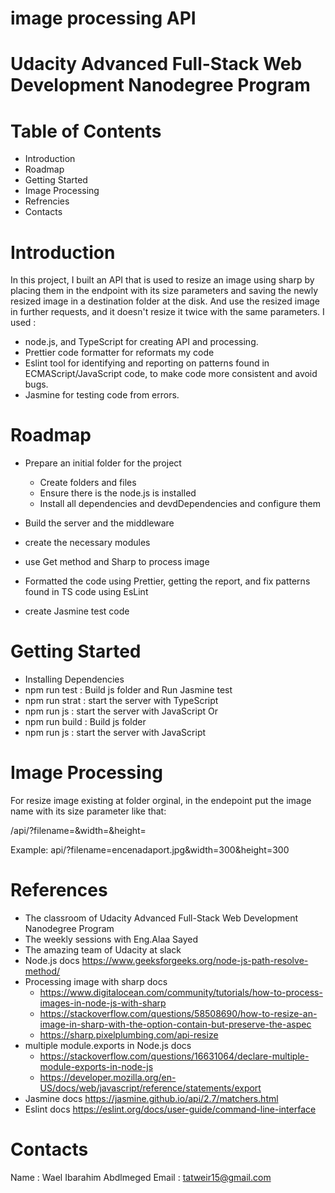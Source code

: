 # image processing API 

# Udacity Advanced Full-Stack Web Development Nanodegree Program

# Table of Contents
 * Introduction
 * Roadmap
 * Getting Started
 * Image Processing
 * Refrencies
 * Contacts


# Introduction
 In this project, I built an API that is used to resize an image using sharp by placing them in the endpoint with its size parameters and saving the newly resized image in a destination folder at the disk.
And use the resized image in further requests, and it doesn't resize it twice with the same parameters.
I used :
* node.js, and TypeScript for creating API and processing.
* Prettier code formatter for reformats my code  
* Eslint tool for identifying and reporting on patterns found in ECMAScript/JavaScript code, to make code more consistent and avoid bugs.
*  Jasmine for testing code from errors.


# Roadmap
* Prepare an initial folder for the project
   * Create folders and files
   * Ensure there is the node.js is installed 
   * Install all dependencies and devdDependencies and configure them

* Build the server and the middleware
* create the necessary modules
* use Get method and Sharp to process image
* Formatted the code using Prettier, getting the report, and fix patterns found in TS code using EsLint
* create Jasmine test code
    
    
# Getting Started
* Installing Dependencies
* npm run test  : Build js folder and Run Jasmine test  
* npm run strat : start the server with TypeScript 
* npm run js    : start the server with JavaScript 
Or
* npm run build : Build js folder
* npm run js      : start the server with JavaScript 

# Image Processing
For resize image existing at folder orginal, in the endepoint put the image name with its size parameter like that:

/api/?filename=<filename>&width=<width>&height=<height> 

Example:
api/?filename=encenadaport.jpg&width=300&height=300


# References
* The classroom of Udacity Advanced Full-Stack Web Development Nanodegree Program
* The weekly sessions with Eng.Alaa Sayed
* The amazing team of Udacity at slack
* Node.js docs https://www.geeksforgeeks.org/node-js-path-resolve-method/
* Processing image with sharp docs 
   * https://www.digitalocean.com/community/tutorials/how-to-process-images-in-node-js-with-sharp
   * https://stackoverflow.com/questions/58508690/how-to-resize-an-image-in-sharp-with-the-option-contain-but-preserve-the-aspec
   * https://sharp.pixelplumbing.com/api-resize
* multiple module.exports in Node.js docs
   * https://stackoverflow.com/questions/16631064/declare-multiple-module-exports-in-node-js
   * https://developer.mozilla.org/en-US/docs/web/javascript/reference/statements/export
* Jasmine docs https://jasmine.github.io/api/2.7/matchers.html
* Eslint docs https://eslint.org/docs/user-guide/command-line-interface


# Contacts
Name   : Wael Ibarahim Abdlmeged
Email  : tatweir15@gmail.com


